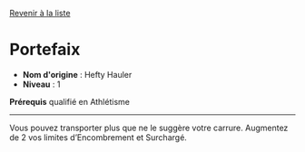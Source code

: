 [Revenir à la liste](..)

# Portefaix

 * **Nom d'origine** : Hefty Hauler
 * **Niveau** : 1


<p><strong>Prérequis</strong> qualifié en Athlétisme</p>
<hr>
<p>Vous pouvez transporter plus que ne le suggère votre carrure. Augmentez de 2 vos limites d’Encombrement et Surchargé.</p>
